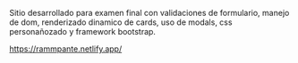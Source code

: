Sitio desarrollado para examen final con validaciones de formulario, manejo de dom, renderizado dinamico de cards, uso de modals, css personañozado y framework bootstrap.

https://rammpante.netlify.app/
